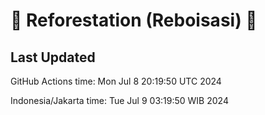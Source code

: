 
# 🌳 Reforestation (Reboisasi) 🌲

## Last Updated

GitHub Actions time: Mon Jul  8 20:19:50 UTC 2024

Indonesia/Jakarta time: Tue Jul  9 03:19:50 WIB 2024
